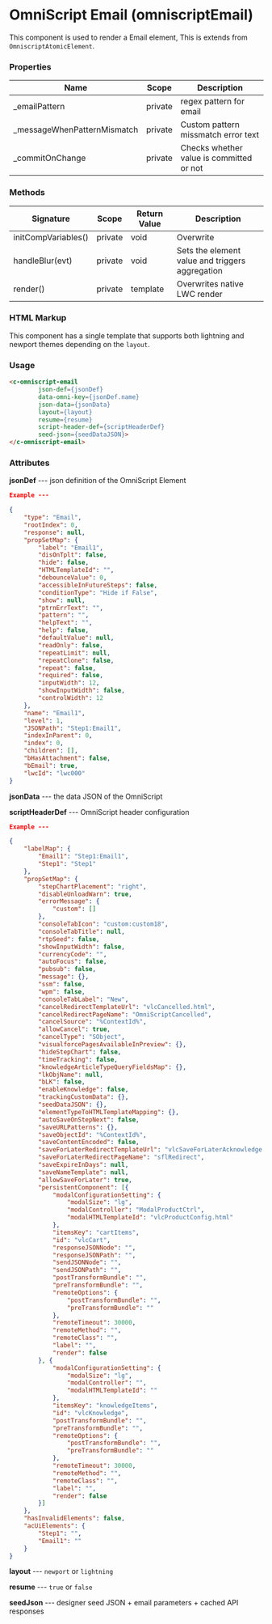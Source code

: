 # OmniScript Email (omniscriptEmail)

This component is used to render a Email element, This is extends from `OmniscriptAtomicElement`.

### Properties

| Name                         | Scope   | Description                               |
| ---------------------------- | ------- | ----------------------------------------- |
| _emailPattern                | private | regex pattern for email                   |
| _messageWhenPatternMismatch  | private | Custom pattern missmatch error text       |
| _commitOnChange              | private | Checks whether value is committed or not  |

### Methods

| Signature           | Scope   | Return Value | Description                                     |
| ------------------- | ------- | ------------ | ----------------------------------------------- |
| initCompVariables() | private | void         | Overwrite                                       |
| handleBlur(evt)     | private | void         | Sets the element value and triggers aggregation |
| render()            | private | template     | Overwrites native LWC render                    |

### HTML Markup

This component has a single template that supports both lightning and newport themes depending on the `layout`.

### Usage

```html
<c-omniscript-email
		json-def={jsonDef}
		data-omni-key={jsonDef.name}
		json-data={jsonData}
		layout={layout}
		resume={resume}
		script-header-def={scriptHeaderDef}
		seed-json={seedDataJSON}>
</c-omniscript-email>
```

### Attributes

**jsonDef** --- json definition of the OmniScript Element

```json
Example ---

{
    "type": "Email",
    "rootIndex": 0,
    "response": null,
    "propSetMap": {
        "label": "Email1",
        "disOnTplt": false,
        "hide": false,
        "HTMLTemplateId": "",
        "debounceValue": 0,
        "accessibleInFutureSteps": false,
        "conditionType": "Hide if False",
        "show": null,
        "ptrnErrText": "",
        "pattern": "",
        "helpText": "",
        "help": false,
        "defaultValue": null,
        "readOnly": false,
        "repeatLimit": null,
        "repeatClone": false,
        "repeat": false,
        "required": false,
        "inputWidth": 12,
        "showInputWidth": false,
        "controlWidth": 12
    },
    "name": "Email1",
    "level": 1,
    "JSONPath": "Step1:Email1",
    "indexInParent": 0,
    "index": 0,
    "children": [],
    "bHasAttachment": false,
    "bEmail": true,
    "lwcId": "lwc000"
}
```

**jsonData** --- the data JSON of the OmniScript

**scriptHeaderDef** --- OmniScript header configuration

```json
Example ---

{
    "labelMap": {
        "Email1": "Step1:Email1",
        "Step1": "Step1"
    },
    "propSetMap": {
        "stepChartPlacement": "right",
        "disableUnloadWarn": true,
        "errorMessage": {
            "custom": []
        },
        "consoleTabIcon": "custom:custom18",
        "consoleTabTitle": null,
        "rtpSeed": false,
        "showInputWidth": false,
        "currencyCode": "",
        "autoFocus": false,
        "pubsub": false,
        "message": {},
        "ssm": false,
        "wpm": false,
        "consoleTabLabel": "New",
        "cancelRedirectTemplateUrl": "vlcCancelled.html",
        "cancelRedirectPageName": "OmniScriptCancelled",
        "cancelSource": "%ContextId%",
        "allowCancel": true,
        "cancelType": "SObject",
        "visualforcePagesAvailableInPreview": {},
        "hideStepChart": false,
        "timeTracking": false,
        "knowledgeArticleTypeQueryFieldsMap": {},
        "lkObjName": null,
        "bLK": false,
        "enableKnowledge": false,
        "trackingCustomData": {},
        "seedDataJSON": {},
        "elementTypeToHTMLTemplateMapping": {},
        "autoSaveOnStepNext": false,
        "saveURLPatterns": {},
        "saveObjectId": "%ContextId%",
        "saveContentEncoded": false,
        "saveForLaterRedirectTemplateUrl": "vlcSaveForLaterAcknowledge.html",
        "saveForLaterRedirectPageName": "sflRedirect",
        "saveExpireInDays": null,
        "saveNameTemplate": null,
        "allowSaveForLater": true,
        "persistentComponent": [{
            "modalConfigurationSetting": {
                "modalSize": "lg",
                "modalController": "ModalProductCtrl",
                "modalHTMLTemplateId": "vlcProductConfig.html"
            },
            "itemsKey": "cartItems",
            "id": "vlcCart",
            "responseJSONNode": "",
            "responseJSONPath": "",
            "sendJSONNode": "",
            "sendJSONPath": "",
            "postTransformBundle": "",
            "preTransformBundle": "",
            "remoteOptions": {
                "postTransformBundle": "",
                "preTransformBundle": ""
            },
            "remoteTimeout": 30000,
            "remoteMethod": "",
            "remoteClass": "",
            "label": "",
            "render": false
        }, {
            "modalConfigurationSetting": {
                "modalSize": "lg",
                "modalController": "",
                "modalHTMLTemplateId": ""
            },
            "itemsKey": "knowledgeItems",
            "id": "vlcKnowledge",
            "postTransformBundle": "",
            "preTransformBundle": "",
            "remoteOptions": {
                "postTransformBundle": "",
                "preTransformBundle": ""
            },
            "remoteTimeout": 30000,
            "remoteMethod": "",
            "remoteClass": "",
            "label": "",
            "render": false
        }]
    },
    "hasInvalidElements": false,
    "acUiElements": {
        "Step1": "",
        "Email1": ""
    }
}
```

**layout** --- `newport` or `lightning`

**resume** --- `true` or `false`

**seedJson** --- designer seed JSON + email parameters + cached API responses